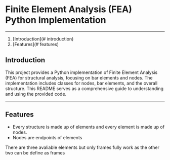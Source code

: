 # Finite Element Analysis (FEA) Python Implementation
___
1. [Introduction](# introduction)
2. [Features](# features)

## Introduction
This project provides a Python implementation of Finite Element Analysis (FEA) for structural analysis, focusing on bar elements and nodes. The implementation includes classes for nodes, bar elements, and the overall structure. This README serves as a comprehensive guide to understanding and using the provided code.
___

## Features
- Every structure is made up of elements and every element is made up of nodes.
- Nodes are endpoints of elements

There are three avaliable elements but only frames fully work as the other two can be define as frames 

